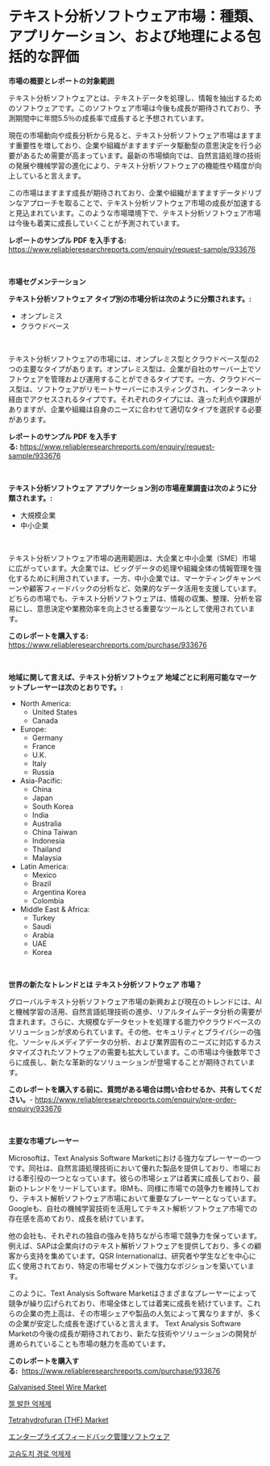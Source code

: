 <p><h1>テキスト分析ソフトウェア市場：種類、アプリケーション、および地理による包括的な評価</h1></p><p><strong>市場の概要とレポートの対象範囲</strong></p>
<p><p>テキスト分析ソフトウェアとは、テキストデータを処理し、情報を抽出するためのソフトウェアです。このソフトウェア市場は今後も成長が期待されており、予測期間中に年間5.5％の成長率で成長すると予想されています。</p><p>現在の市場動向や成長分析から見ると、テキスト分析ソフトウェア市場はますます重要性を増しており、企業や組織がますますデータ駆動型の意思決定を行う必要があるため需要が高まっています。最新の市場傾向では、自然言語処理の技術の発展や機械学習の進化により、テキスト分析ソフトウェアの機能性や精度が向上していると言えます。</p><p>この市場はますます成長が期待されており、企業や組織がますますデータドリブンなアプローチを取ることで、テキスト分析ソフトウェア市場の成長が加速すると見込まれています。このような市場環境下で、テキスト分析ソフトウェア市場は今後も着実に成長していくことが予測されています。</p></p>
<p><strong>レポートのサンプル PDF を入手する:</strong> <a href="https://www.reliableresearchreports.com/enquiry/request-sample/933676">https://www.reliableresearchreports.com/enquiry/request-sample/933676</a></p>
<p>&nbsp;</p>
<p><strong>市場セグメンテーション</strong></p>
<p><strong>テキスト分析ソフトウェア タイプ別の市場分析は次のように分類されます。:</strong></p>
<p><ul><li>オンプレミス</li><li>クラウドベース</li></ul></p>
<p>&nbsp;</p>
<p><p>テキスト分析ソフトウェアの市場には、オンプレミス型とクラウドベース型の2つの主要なタイプがあります。オンプレミス型は、企業が自社のサーバー上でソフトウェアを管理および運用することができるタイプです。一方、クラウドベース型は、ソフトウェアがリモートサーバーにホスティングされ、インターネット経由でアクセスされるタイプです。それぞれのタイプには、違った利点や課題がありますが、企業や組織は自身のニーズに合わせて適切なタイプを選択する必要があります。</p></p>
<p><strong>レポートのサンプル PDF を入手する:</strong>&nbsp;<a href="https://www.reliableresearchreports.com/enquiry/request-sample/933676">https://www.reliableresearchreports.com/enquiry/request-sample/933676</a></p>
<p>&nbsp;</p>
<p><strong> テキスト分析ソフトウェア アプリケーション別の市場産業調査は次のように分類されます。:</strong></p>
<p><ul><li>大規模企業</li><li>中小企業</li></ul></p>
<p>&nbsp;</p>
<p><p>テキスト分析ソフトウェア市場の適用範囲は、大企業と中小企業（SME）市場に広がっています。大企業では、ビッグデータの処理や組織全体の情報管理を強化するために利用されています。一方、中小企業では、マーケティングキャンペーンや顧客フィードバックの分析など、効果的なデータ活用を支援しています。どちらの市場でも、テキスト分析ソフトウェアは、情報の収集、整理、分析を容易にし、意思決定や業務効率を向上させる重要なツールとして使用されています。</p></p>
<p><strong>このレポートを購入する:</strong>&nbsp; <a href="https://www.reliableresearchreports.com/purchase/933676">https://www.reliableresearchreports.com/purchase/933676</a></p>
<p>&nbsp;</p>
<p><strong>地域に関して言えば、テキスト分析ソフトウェア 地域ごとに利用可能なマーケットプレーヤーは次のとおりです。:</strong></p>
<p><ul>
    <li>
        North America:
        <ul>
            <li>United States</li>
            <li>Canada</li>
        </ul>
    </li>
    <li>
        Europe:
        <ul>
            <li>Germany</li>
            <li>France</li>
            <li>U.K.</li>
            <li>Italy</li>
            <li>Russia</li>
        </ul>
    </li>
    <li>
        Asia-Pacific:
        <ul>
            <li>China</li>
            <li>Japan</li>
            <li>South Korea</li>
            <li>India</li>
            <li>Australia</li>
            <li>China Taiwan</li>
            <li>Indonesia</li>
            <li>Thailand</li>
            <li>Malaysia</li>
        </ul>
    </li>
    <li>
        Latin America:
        <ul>
            <li>Mexico</li>
            <li>Brazil</li>
            <li>Argentina Korea</li>
            <li>Colombia</li>
        </ul>
    </li>
    <li>
        Middle East & Africa:
        <ul>
            <li>Turkey</li>
            <li>Saudi</li>
            <li>Arabia</li>
            <li>UAE</li>
            <li>Korea</li>
        </ul>
    </li>
    </ul></p>
<p>&nbsp;</p>
<p><strong>世界の新たなトレンドとは テキスト分析ソフトウェア 市場？</strong></p>
<p><p>グローバルテキスト分析ソフトウェア市場の新興および現在のトレンドには、AIと機械学習の活用、自然言語処理技術の進歩、リアルタイムデータ分析の需要が含まれます。さらに、大規模なデータセットを処理する能力やクラウドベースのソリューションが求められています。その他、セキュリティとプライバシーの強化、ソーシャルメディアデータの分析、および業界固有のニーズに対応するカスタマイズされたソフトウェアの需要も拡大しています。この市場は今後数年でさらに成長し、新たな革新的なソリューションが登場することが期待されています。</p></p>
<p><strong>このレポートを購入する前に、質問がある場合は問い合わせるか、共有してください。</strong>- <a href="https://www.reliableresearchreports.com/enquiry/pre-order-enquiry/933676">https://www.reliableresearchreports.com/enquiry/pre-order-enquiry/933676</a></p>
<p>&nbsp;</p>
<p><strong>主要な市場プレーヤー</strong></p>
<p><p>Microsoftは、Text Analysis Software Marketにおける強力なプレーヤーの一つです。同社は、自然言語処理技術において優れた製品を提供しており、市場における牽引役の一つとなっています。彼らの市場シェアは着実に成長しており、最新のトレンドをリードしています。IBMも、同様に市場での競争力を維持しており、テキスト解析ソフトウェア市場において重要なプレーヤーとなっています。Googleも、自社の機械学習技術を活用してテキスト解析ソフトウェア市場での存在感を高めており、成長を続けています。</p><p>他の会社も、それぞれの独自の強みを持ちながら市場で競争力を保っています。例えば、SAPは企業向けのテキスト解析ソフトウェアを提供しており、多くの顧客から支持を集めています。QSR Internationalは、研究者や学生などを中心に広く使用されており、特定の市場セグメントで強力なポジションを築いています。</p><p>このように、Text Analysis Software Marketはさまざまなプレーヤーによって競争が繰り広げられており、市場全体としては着実に成長を続けています。これらの企業の売上高は、その市場シェアや製品の人気によって異なりますが、多くの企業が安定した成長を遂げていると言えます。 Text Analysis Software Marketの今後の成長が期待されており、新たな技術やソリューションの開発が進められていることも市場の魅力を高めています。</p></p>
<p><strong>このレポートを購入する:</strong>&nbsp;&nbsp;<a href="https://www.reliableresearchreports.com/purchase/933676">https://www.reliableresearchreports.com/purchase/933676</a></p>
<p><p><a href="https://view.publitas.com/reportprime-1/galvanised-steel-wire-market-size-2024-2031-global-industrial-analysis-key-geographical-regions-market-share-top-key-players-product-types-and-forecast-research-report/">Galvanised Steel Wire Market</a></p><p><a href="https://medium.com/@lionelmclaughlin9078/2024%EB%85%84%EB%B6%80%ED%84%B0-2031%EB%85%84%EA%B9%8C%EC%A7%80-%EC%98%88%EC%83%81%EB%90%98%EB%8A%94-gel-antiperspirant-%EC%8B%9C%EC%9E%A5-%EB%B6%84%EC%84%9D-%EB%B0%8F-%EA%B7%9C%EB%AA%A8%EC%97%90-%EB%8C%80%ED%95%9C-%EC%A0%84%EB%A7%9D-83f9b44cc2d8">젤 발한 억제제</a></p><p><a href="https://zircon-bluebell-299.notion.site/Tetrahydrofuran-THF-Market-Provides-a-Comprehensive-Analysis-Including-a-Macro-Overview-of-the-Mar-84c4e032808941a0a2f30cc88bc4f993">Tetrahydrofuran (THF) Market</a></p><p><a href="https://github.com/sghwr779811674/Market-Research-Report-List-1/blob/main/5663308184029.md">エンタープライズフィードバック管理ソフトウェア</a></p><p><a href="https://github.com/vdhdwjyp90142/Market-Research-Report-List-1/blob/main/9933192183994.md">고슴도치 경로 억제제</a></p></p>